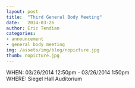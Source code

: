 ```yaml
---
layout: post
title:  "Third General Body Meeting"
date:   2014-03-26
author: Eric Tendian
categories: 
- announcement
- general body meeting
img: /assets/img/blog/nopicture.jpg
thumb: nopicture.jpg
---
```


WHEN: 03/26/2014 12:50pm - 03/26/2014 1:50pm  
WHERE: Siegel Hall Auditorium
